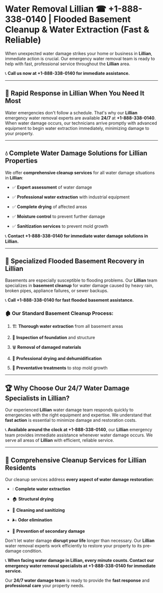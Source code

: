 # Water Removal Lillian ☎ +1-888-338-0140 | Flooded Basement Cleanup & Water Extraction (Fast & Reliable)

When unexpected water damage strikes your home or business in **Lillian**, immediate action is crucial. Our emergency water removal team is ready to help with fast, professional service throughout the **Lillian** area. 

📞 **Call us now at +1-888-338-0140 for immediate assistance.**
---
## 🚀 Rapid Response in Lillian When You Need It Most
Water emergencies don't follow a schedule. That's why our **Lillian** emergency water removal experts are available **24/7** at **+1-888-338-0140**. When water damage occurs, our technicians arrive promptly with advanced equipment to begin water extraction immediately, minimizing damage to your property.
---
## 💧 Complete Water Damage Solutions for Lillian Properties
We offer **comprehensive cleanup services** for all water damage situations in **Lillian**:
- ✅ **Expert assessment** of water damage  
- ✅ **Professional water extraction** with industrial equipment  
- ✅ **Complete drying** of affected areas  
- ✅ **Moisture control** to prevent further damage  
- ✅ **Sanitization services** to prevent mold growth  
📞 **Contact +1-888-338-0140 for immediate water damage solutions in Lillian.**
---
## 🌊 Specialized Flooded Basement Recovery in Lillian
Basements are especially susceptible to flooding problems. Our **Lillian** team specializes in **basement cleanup** for water damage caused by heavy rain, broken pipes, appliance failures, or sewer backups. 
📞 **Call +1-888-338-0140 for fast flooded basement assistance.**
### 🏚️ Our Standard Basement Cleanup Process:
1. 🏗️ **Thorough water extraction** from all basement areas  
2. 🔎 **Inspection of foundation** and structure  
3. 🗑️ **Removal of damaged materials**  
4. 💨 **Professional drying and dehumidification**  
5. 🚫 **Preventative treatments** to stop mold growth  
---
## 🏆 Why Choose Our 24/7 Water Damage Specialists in Lillian?
Our experienced **Lillian** water damage team responds quickly to emergencies with the right equipment and expertise. We understand that **fast action** is essential to minimize damage and restoration costs.
📞 **Available around the clock at +1-888-338-0140**, our **Lillian** emergency team provides immediate assistance whenever water damage occurs. We serve all areas of **Lillian** with efficient, reliable service.
---
## 🧹 Comprehensive Cleanup Services for Lillian Residents
Our cleanup services address **every aspect of water damage restoration**:
- 💧 **Complete water extraction**  
- 🏠 **Structural drying**  
- 🧼 **Cleaning and sanitizing**  
- 🌬️ **Odor elimination**  
- 🚫 **Prevention of secondary damage**  
Don't let water damage **disrupt your life** longer than necessary. Our **Lillian** water removal experts work efficiently to restore your property to its pre-damage condition.
📞 **When facing water damage in Lillian, every minute counts. Contact our emergency water removal specialists at +1-888-338-0140 for immediate service.**
Our **24/7 water damage team** is ready to provide the **fast response** and **professional care** your property needs.
